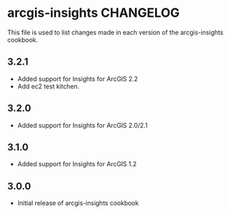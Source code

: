 # arcgis-insights CHANGELOG

This file is used to list changes made in each version of the arcgis-insights cookbook.

## 3.2.1
- Added support for Insights for ArcGIS 2.2
- Add ec2 test kitchen.

## 3.2.0
- Added support for Insights for ArcGIS 2.0/2.1

## 3.1.0
- Added support for Insights for ArcGIS 1.2

## 3.0.0
- Initial release of arcgis-insights cookbook

